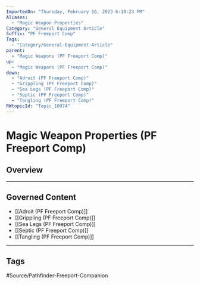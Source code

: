 ```yaml
---
ImportedOn: "Thursday, February 16, 2023 6:10:23 PM"
Aliases:
  - "Magic Weapon Properties"
Category: "General Equipment Article"
Suffix: "PF Freeport Comp"
Tags:
  - "Category/General-Equipment-Article"
parent:
  - "Magic Weapons (PF Freeport Comp)"
up:
  - "Magic Weapons (PF Freeport Comp)"
down:
  - "Adroit (PF Freeport Comp)"
  - "Grippling (PF Freeport Comp)"
  - "Sea Legs (PF Freeport Comp)"
  - "Septic (PF Freeport Comp)"
  - "Tangling (PF Freeport Comp)"
RWtopicId: "Topic_10974"
---
```

# Magic Weapon Properties (PF Freeport Comp)
## Overview
---
## Governed Content
- [[Adroit (PF Freeport Comp)]]
- [[Grippling (PF Freeport Comp)]]
- [[Sea Legs (PF Freeport Comp)]]
- [[Septic (PF Freeport Comp)]]
- [[Tangling (PF Freeport Comp)]]


---
## Tags
#Source/Pathfinder-Freeport-Companion

